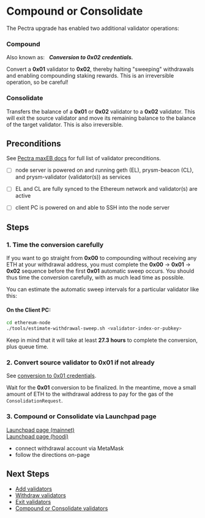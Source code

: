 # Compound or Consolidate
The Pectra upgrade has enabled two additional validator operations:

### Compound
Also known as: &nbsp; ***Conversion to 0x02 credentials.***

Convert a **0x01** validator to **0x02**, thereby halting "sweeping" withdrawals and enabling compounding staking rewards.  This is an irreversible operation, so be careful!

### Consolidate
Transfers the balance of a **0x01** or **0x02** validator to a **0x02** validator.  This will exit the source validator and move its remaining balance to the balance of the target validator.  This is also irreversible.

## Preconditions
See [Pectra maxEB docs](https://ethereum.org/en/roadmap/pectra/maxeb) for full list of validator preconditions.
- [ ] node server is powered on and running geth (EL), prysm-beacon (CL), and prysm-validator (validator(s)) as services
- [ ] EL and CL are fully synced to the Ethereum network and validator(s) are active
- [ ] client PC is powered on and able to SSH into the node server


## Steps

### 1. Time the conversion carefully
If you want to go straight from **0x00** to compounding without receiving any ETH at your withdrawal address, you must complete the **0x00** → **0x01** → **0x02** sequence before the first **0x01** automatic sweep occurs.  You should thus time the conversion carefully, with as much lead time as possible.

You can estimate the automatic sweep intervals for a particular validator like this:

#### On the Client PC:

```bash
cd ethereum-node
./tools/estimate-withdrawal-sweep.sh <validator-index-or-pubkey>
```

Keep in mind that it will take at least **27.3 hours** to complete the conversion, plus queue time.

### 2. Convert source validator to **0x01** if not already

See [conversion to 0x01 credentials](./partial-withdrawal.md).

Wait for the **0x01** conversion to be finalized.  In the meantime, move a small amount of ETH to the withdrawal address to pay for the gas of the `ConsolidationRequest`.

### 3.  Compound or Consolidate via Launchpad page
[Launchpad page (mainnet)](https://launchpad.ethereum.org/en/validator-actions)<br/>
[Launchpad page (hoodi)](https://hoodi.launchpad.ethereum.org/en/validator-actions)
- connect withdrawal account via MetaMask
- follow the directions on-page

## Next Steps
- [Add validators](./add-validators.md)
- [Withdraw validators](./partial-withdrawal.md)
- [Exit validators](./voluntary-exit.md)
- [Compound or Consolidate validators](./compound_or_consolidate.md)
